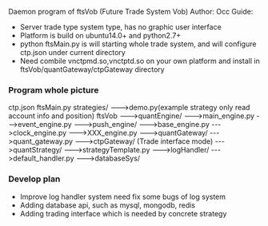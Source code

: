 Daemon program of ftsVob (Future Trade System Vob)
Author: Occ
Guide:
* Server trade type system type, has no graphic user interface
* Platform is build on ubuntu14.0+ and python2.7+
* python ftsMain.py is will starting whole trade system, and will configure ctp.json under current directory
* Need combile vnctpmd.so,vnctptd.so on your own platform and install in ftsVob/quantGateway/ctpGateway directory

### Program whole picture

ctp.json
ftsMain.py
strategies/
    --->demo.py(example strategy only read account info and position)
ftsVob
    --->quantEngine/
        --->main_engine.py
        --->event_engine.py
        --->push_engine/
            --->base_engine.py
            --->clock_engine.py
            --->XXX_engine.py
    --->quantGateway/
            --->quant_gateway.py
            --->ctpGateway/ (Trade interface mode)
    --->quantStrategy/
            --->strategyTemplate.py
    --->logHandler/
            --->default_handler.py
    --->databaseSys/

### Develop plan
* Improve log handler system need fix some bugs of log system
* Adding database api, such as mysql, mongodb, redis
* Adding trading interface which is needed by concrete strategy


